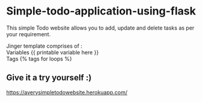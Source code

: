 # Simple-todo-application-using-flask
This simple Todo website allows you to add, update and delete tasks as per your requirement.

Jinger template comprises of :<br>
Variables {{ printable variable here }} <br>
Tags {% tags for loops %}

## Give it a try yourself :)
https://averysimpletodowebsite.herokuapp.com/



